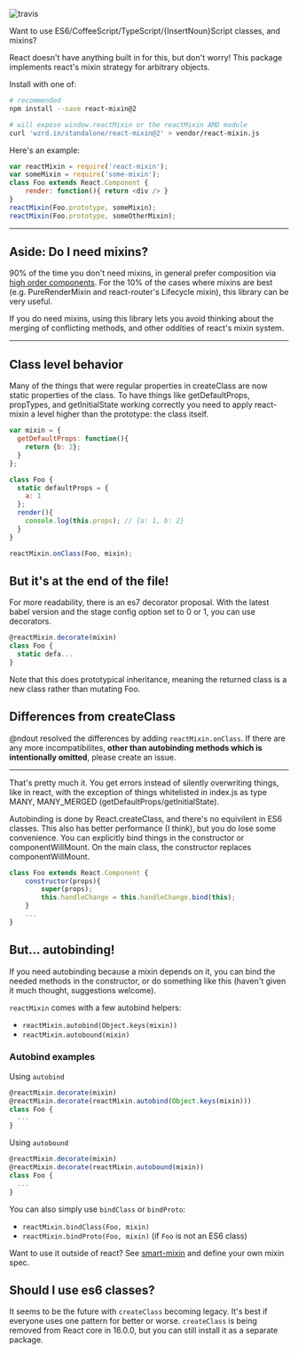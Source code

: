 ![travis](https://travis-ci.org/brigand/react-mixin.svg)

Want to use ES6/CoffeeScript/TypeScript/{InsertNoun}Script classes, and mixins?

React doesn't have anything built in for this, but don't worry!  This package implements
react's mixin strategy for arbitrary objects.

Install with one of:

```sh
# recommended
npm install --save react-mixin@2

# will expose window.reactMixin or the reactMixin AMD module
curl 'wzrd.in/standalone/react-mixin@2' > vendor/react-mixin.js
```


Here's an example:

```js
var reactMixin = require('react-mixin');
var someMixin = require('some-mixin');
class Foo extends React.Component {
    render: function(){ return <div /> }
}
reactMixin(Foo.prototype, someMixin);
reactMixin(Foo.prototype, someOtherMixin);
```

---

## Aside: Do I need mixins?

90% of the time you don't need mixins, in general prefer composition via [high order components][hoc-article]. For the 10% of the cases where mixins are best (e.g. PureRenderMixin and react-router's Lifecycle mixin), this library can be very useful.

If you do need mixins, using this library lets you avoid thinking about the merging of conflicting methods, and other oddities of react's mixin system.

[hoc-article]: https://facebook.github.io/react/blog/2016/07/13/mixins-considered-harmful.html

---


## Class level behavior

Many of the things that were regular properties in createClass are now static properties of the class.  To have things like getDefaultProps, propTypes, and getInitialState working correctly you need to apply react-mixin a level higher than the prototype: the class itself.

```js
var mixin = {
  getDefaultProps: function(){
    return {b: 2};
  }
};

class Foo {
  static defaultProps = {
    a: 1
  };
  render(){
    console.log(this.props); // {a: 1, b: 2}
  }
}

reactMixin.onClass(Foo, mixin);
```

## But it's at the end of the file!

For more readability, there is an es7 decorator proposal.  With the latest babel version and the stage config option set to 0 or 1, you can use decorators.

```js
@reactMixin.decorate(mixin)
class Foo {
  static defa...
}
```

Note that this does prototypical inheritance, meaning the returned class is a new class rather than mutating Foo.

## Differences from createClass

@ndout resolved the differences by adding `reactMixin.onClass`.  If there are any more incompatibilites, **other than autobinding methods which is intentionally omitted**, please create an issue.

---

That's pretty much it.  You get errors instead of silently overwriting things, like in react,
with the exception of things whitelisted in index.js as type MANY, MANY_MERGED (getDefaultProps/getInitialState).

Autobinding is done by React.createClass, and there's no equivilent in ES6 classes.  This also has better performance (I think), but you do lose some convenience.  You can explicitly bind things in the constructor or componentWillMount.  On the main class, the constructor replaces componentWillMount.

```js
class Foo extends React.Component {
    constructor(props){
        super(props);
        this.handleChange = this.handleChange.bind(this);
    }
    ...
}
```

## But... autobinding!

If you need autobinding because a mixin depends on it, you can bind the needed methods in the constructor, or do something like this (haven't given it much thought, suggestions welcome).

`reactMixin` comes with a few autobind helpers:

* `reactMixin.autobind(Object.keys(mixin))`
* `reactMixin.autobound(mixin)`

### Autobind examples

Using `autobind`

```js
@reactMixin.decorate(mixin)
@reactMixin.decorate(reactMixin.autobind(Object.keys(mixin)))
class Foo {
  ...
}
```

Using `autobound`

```js
@reactMixin.decorate(mixin)
@reactMixin.decorate(reactMixin.autobound(mixin))
class Foo {
  ...
}
```

You can also simply use `bindClass` or `bindProto`:

* `reactMixin.bindClass(Foo, mixin)`
* `reactMixin.bindProto(Foo, mixin)` (if `Foo` is not an ES6 class)

Want to use it outside of react?  See [smart-mixin][1] and define your own mixin spec.

## Should I use es6 classes?

It seems to be the future with `createClass` becoming legacy. It's best if everyone uses one pattern for better or worse. `createClass` is being removed from React core in 16.0.0, but you can still install it as a separate package.

[1]: https://github.com/brigand/smart-mixin


